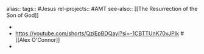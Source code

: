 alias::
tags:: #Jesus 
rel-projects:: #AMT 
see-also:: [[The Resurrection of the Son of God]]

-
- https://youtube.com/shorts/QziEpBDQayI?si=-1CBTTUnK70vJPIk #[[Alex O'Connor]]
-